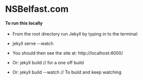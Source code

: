 # NSBelfast.com

#### To run this locally

* From the root directory run Jekyll by typing in to the terminal:
* jekyll serve --watch


* You should then see the site at: http://localhost:4000/

* Or: jekyll build // for a one off build
* Or: jekyll build --watch // To build and keep watching
